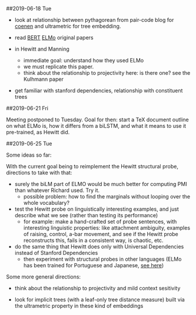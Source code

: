 ##2019-06-18 Tue

- look at relationship between pythagorean from pair-code blog for [coenen](cites/coenen.a.2019.pdf) and ultrametric for tree embedding.
- read [BERT](cites/devlin/j.2019.pdf) [ELMo](cites/peters.m.2018.pdf)  original papers
- in Hewitt and Manning
    - immediate goal: understand how they used ELMo
    - we must replicate this paper.
    - think about the relationship to projectivity here: is there one? see the Kulhmann paper

- get familiar with stanford dependencies, relationship with constituent trees

##2019-06-21 Fri

Meeting postponed to Tuesday. Goal for then: start a TeX document outline on what ELMo is, how it differs from a biLSTM, and what it means to use it pre-trained, as Hewitt did.

##2019-06-25 Tue

Some ideas so far:

With the current goal being to reimplement the Hewitt structural probe, directions to take with that:

- surely the biLM part of ELMO would be much better for computing PMI than whatever Richard used. Try it.
	- possible problem: how to find the marginals without looping over the whole vocabulary?
- test the Hewitt probe on linguistically interesting examples, and just describe what we see (rather than testing its performance)
	- for example: make a hand-crafted set of probe sentences, with interesting linguistic properties: like attachment ambiguity, examples of raising, control, a-bar movement, and see if the Hewitt probe reconstructs this, fails in a consistent way, is chaotic, etc.
- do the same thing that Hewitt does only with Universal Dependencies instead of Stanford Dependencies
	- then experiment with structural probes in other languages (ELMo has been trained for Portuguese and Japanese, [see here](https://allennlp.org/elmo))

Some more general directions:


- think about the relationship to projectivity and mild context sesitivity

- look for implicit trees (with a leaf-only tree distance measure) built via the ultrametric property in these kind of embeddings
